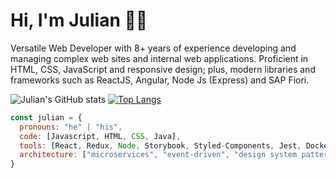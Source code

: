 # Hi, I'm Julian 👋🏾

Versatile Web Developer with 8+ years of experience developing and managing
complex web sites and internal web applications. Proficient in HTML, CSS,
JavaScript and responsive design; plus, modern libraries and frameworks such as
ReactJS, Angular, Node Js (Express) and SAP Fiori.

![Julian's GitHub stats](https://github-readme-stats.vercel.app/api?username=julianfcp&show_icons=true&theme=dark)
[![Top Langs](https://github-readme-stats.vercel.app/api/top-langs/?username=julianfcp&layout=compact&theme=dark)](https://github.com/anuraghazra/github-readme-stats)

```javascript
const julian = {
  pronouns: "he" | "his",
  code: [Javascript, HTML, CSS, Java],
  tools: [React, Redux, Node, Storybook, Styled-Components, Jest, Docker, SAP fiori],
  architecture: ["microservices", "event-driven", "design system pattern"],
}
```


<!--
**julianfcp/julianfcp** is a ✨ _special_ ✨ repository because its `README.md` (this file) appears on your GitHub profile.

Here are some ideas to get you started:

- 🔭 I’m currently working on ...
- 🌱 I’m currently learning ...
- 👯 I’m looking to collaborate on ...
- 🤔 I’m looking for help with ...
- 💬 Ask me about ...
- 📫 How to reach me: ...
- 😄 Pronouns: ...
- ⚡ Fun fact: ...
-->
